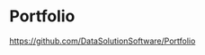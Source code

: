 # Portfolio

https://github.com/DataSolutionSoftware/Portfolio     
 
  
        
    
  
  
       
  
  
 
   

   
  
   
    
